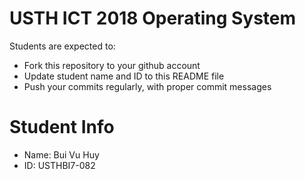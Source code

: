 USTH ICT 2018 Operating System
=====================================

Students are expected to:

* Fork this repository to your github account
* Update student name and ID to this README file
* Push your commits regularly, with proper commit messages

Student Info
=======================

* Name: Bui Vu Huy
* ID: USTHBI7-082
